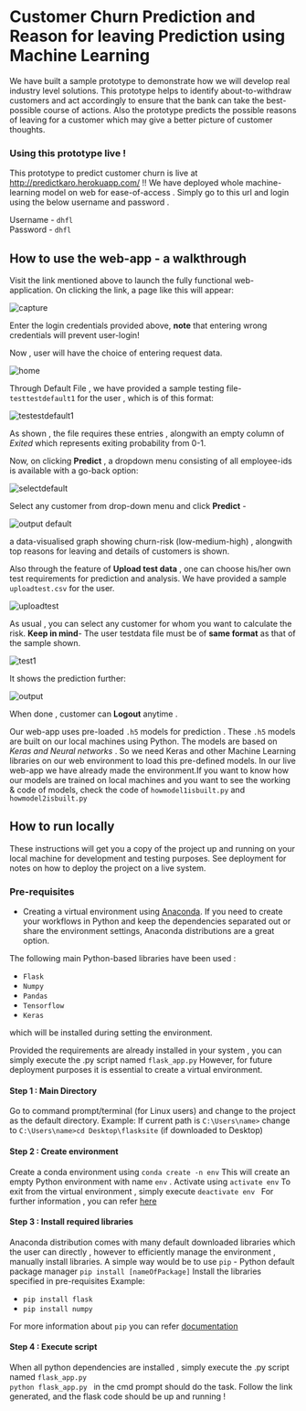 # Customer Churn Prediction and Reason for leaving Prediction using Machine Learning

We have built a sample prototype to demonstrate how we will develop real industry level solutions. This prototype  helps to identify  about-to-withdraw customers  and act accordingly to ensure that the bank can take the best-possible course of actions. Also the prototype predicts the possible reasons of leaving for a customer which may give a better picture of customer thoughts.

### Using this prototype live !
This prototype to predict customer churn is live at http://predictkaro.herokuapp.com/ !!
We have deployed whole machine-learning model on web for ease-of-access . Simply go to this url and login using the below 
username and password . 

Username - ```dhfl``` <br>
Password - ```dhfl```

## How to use the web-app - a walkthrough

Visit the link mentioned above to launch the fully functional web-application.
On clicking the link, a page like this will appear:

![capture](https://user-images.githubusercontent.com/31181537/45265262-bb304700-b465-11e8-8398-c8e67bb135e9.JPG)

Enter the login credentials provided above, **note** that entering wrong credentials will prevent user-login!

Now , user will have the choice of entering request data.

![home](https://user-images.githubusercontent.com/31181537/45265317-8e306400-b466-11e8-96e5-8f645c54baca.JPG)

Through Default File , we have provided a sample testing file- ```testtestdefault1``` for the user , which is of this format:

![testestdefault1](https://user-images.githubusercontent.com/31181537/45266047-a7d7a880-b472-11e8-8f4d-78682f200f6c.JPG)


As shown , the file requires these entries , alongwith an empty column of *Exited* which represents exiting probability from 0-1.


Now, on clicking **Predict** , a dropdown menu consisting of all employee-ids is available with a go-back option:

![selectdefault](https://user-images.githubusercontent.com/31181537/45265453-a3a68d80-b468-11e8-913f-21d79a2ae2d5.JPG)

Select any customer from drop-down menu and click **Predict** -

![output default](https://user-images.githubusercontent.com/31181537/45265733-8627f280-b46d-11e8-878e-6bb7856a89b6.jpeg)

a data-visualised graph showing churn-risk (low-medium-high) , alongwith top reasons for leaving and details of customers is shown.

Also through the feature of **Upload test data** , one can choose his/her own test requirements for prediction and analysis.
We have provided a sample ```uploadtest.csv``` for the user.

![uploadtest](https://user-images.githubusercontent.com/31181537/45266110-6b587c80-b473-11e8-9538-623c9e054116.JPG)


As usual , you can select any customer for whom you want to calculate the risk.
**Keep in mind**- The user testdata file must be of **same format** as that of the sample shown.

![test1](https://user-images.githubusercontent.com/31181537/45265532-1106ee00-b46a-11e8-8cbd-f59b0a3f2b0d.JPG)

It shows the prediction further:

![output](https://user-images.githubusercontent.com/31181537/45265736-98a22c00-b46d-11e8-876f-d2e1b972635d.jpeg)

When done , customer can **Logout** anytime .


Our web-app uses pre-loaded ```.h5``` models for prediction . These ```.h5``` models are built on our local machines using Python.
The models are based on *Keras and Neural networks* . So we need Keras and other Machine Learning libraries on our web environment to 
load this pre-defined models.
In our live web-app we have already made the environment.If you want to know how our models are trained on local machines and you want to see the working & code of models, check the code of ```howmodel1isbuilt.py``` and ```howmodel2isbuilt.py```


## How to run locally 

These instructions will get you a copy of the project up and running on your local machine for development and testing purposes. See deployment for notes on how to deploy the project on a live system.

### Pre-requisites

* Creating a virtual environment using [Anaconda](https://www.anaconda.com/download/). If you need to create your workflows in Python and keep the dependencies separated out or   share the environment settings, Anaconda distributions are a great option.

The following main Python-based libraries have been used :

* ```Flask```
* ```Numpy```
* ```Pandas```
* ```Tensorflow```
* ```Keras```

which will be installed during setting the environment.

Provided the requirements are already installed in your system , you can simply execute the .py script named ```flask_app.py```
However, for future deployment purposes it is essential to create a virtual environment.

#### Step 1 : Main Directory
Go to command prompt/terminal (for Linux users) and change to the project as the default directory.
Example: If current path is ```C:\Users\name>```
change to ```C:\Users\name>cd Desktop\flasksite```  (if downloaded to Desktop)

#### Step 2 : Create environment
Create a conda environment using ```conda create -n env```
This will create an empty Python environment with name ```env``` . 
Activate using ```activate env```
To exit from the virtual environment , simply execute ```deactivate env ```
For further information , you can refer [here](https://uoa-eresearch.github.io/eresearch-cookbook/recipe/2014/11/20/conda/)

#### Step 3 : Install required libraries
Anaconda distribution comes with many default downloaded libraries which the user can directly , however to efficiently manage the
environment , manually install libraries.
A simple way would be to use ```pip``` - Python default package manager
```pip install [nameOfPackage]```
Install the libraries specified in pre-requisites
Example:
* ```pip install flask```
* ```pip install numpy```

For more information about ```pip``` you can refer [documentation](https://docs.python.org/3/installing/index.html)

#### Step 4 : Execute script
When all python dependencies are installed , simply execute the .py script named ```flask_app.py```  
```python flask_app.py ``` in the cmd prompt should do the task.
Follow the link generated, and the flask code should be up and running !


